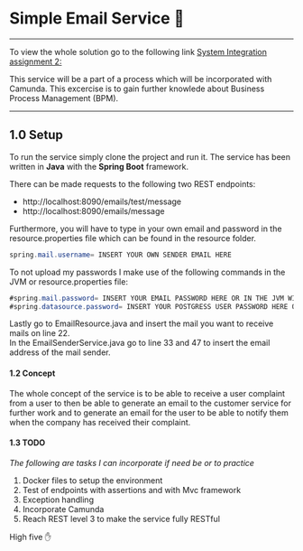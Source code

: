 # Simple Email Service :email: 
---
To view the whole solution go to the following link
[System Integration assignment 2: ](https://github.com/tobias-z/case-management)

This service will be a part of a process which will be incorporated with Camunda. This excercise is to gain further knowlede about Business Process Management (BPM). 

---

## 1.0 Setup
To run the service simply clone the project and run it. The service has been written in **Java** with the **Spring Boot** framework.

There can be made requests to the following two REST endpoints:
- http://localhost:8090/emails/test/message
- http://localhost:8090/emails/message

Furthermore, you will have to type in your own email and password in the resource.properties file which can be found in the resource folder.

```java
spring.mail.username= INSERT YOUR OWN SENDER EMAIL HERE
```

To not upload my passwords I make use of the following commands in the JVM or resource.properties file:
```java
#spring.mail.password= INSERT YOUR EMAIL PASSWORD HERE OR IN THE JVM WITH -Dspring.mail.password=  
#spring.datasource.password= INSERT YOUR POSTGRESS USER PASSWORD HERE OR IN THE JVM WITH -Dspring.datasource.password=   
``` 
  
Lastly go to EmailResource.java and insert the mail you want to receive mails on line 22.  
In the EmailSenderService.java go to line 33 and 47 to insert the email address of the mail sender.

#### 1.2 Concept  
The whole concept of the service is to be able to receive a user complaint from a user to then be able to generate an email to the customer service for further work and to generate an email for the user to be able to notify them when the company has received their complaint.  


#### 1.3 TODO
*The following are tasks I can incorporate if need be or to practice*  
1. Docker files to setup the environment
2. Test of endpoints with assertions and with Mvc framework
3. Exception handling
4. Incorporate Camunda
5. Reach REST level 3 to make the service fully RESTful

High five :hand: